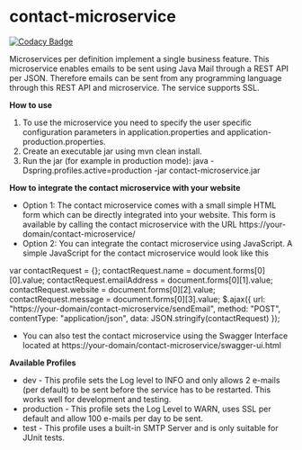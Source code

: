 # contact-microservice

[![Codacy Badge](https://api.codacy.com/project/badge/Grade/c6966f0291de4fada794ac4d7b32dedf)](https://app.codacy.com/manual/dave_33/contact-microservice?utm_source=github.com&utm_medium=referral&utm_content=daveajlee/contact-microservice&utm_campaign=Badge_Grade_Dashboard)

Microservices per definition implement a single business feature. This microservice enables emails to be sent using Java Mail through a REST API per JSON. Therefore emails can be sent from any programming language through this REST API and microservice. The service supports SSL.

**How to use**

1.  To use the microservice you need to specify the user specific configuration parameters in application.properties and application-production.properties.
2.  Create an executable jar using mvn clean install.
3.  Run the jar (for example in production mode): java -Dspring.profiles.active=production -jar contact-microservice.jar

**How to integrate the contact microservice with your website**
*    Option 1: The contact microservice comes with a small simple HTML form which can be directly integrated into your website. This form is available by calling the contact microservice with the URL https://your-domain/contact-microservice/
*    Option 2: You can integrate the contact microservice using JavaScript. A simple JavaScript for the contact microservice would look like this

var contactRequest = {};
contactRequest.name = document.forms[0][0].value;
contactRequest.emailAddress = document.forms[0][1].value;
contactRequest.website = document.forms[0][2].value;
contactRequest.message = document.forms[0][3].value;
$.ajax({
     url: "https://your-domain/contact-microservice/sendEmail",
     method: "POST",
     contentType: "application/json",
     data: JSON.stringify(contactRequest)
});

*  You can also test the contact microservice using the Swagger Interface located at https://your-domain/contact-microservice/swagger-ui.html

**Available Profiles**
*    dev - This profile sets the Log level to INFO and only allows 2 e-mails (per default) to be sent before the service has to be restarted. This works well for development and testing.
*    production - This profile sets the Log Level to WARN, uses SSL per default and allow 100 e-mails per day to be sent.
*    test - This profile uses a built-in SMTP Server and is only suitable for JUnit tests.

